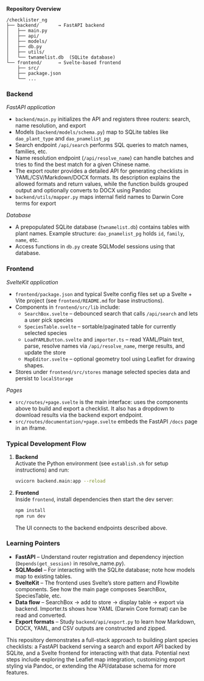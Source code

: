 **Repository Overview**

```
/checklister_ng
├── backend/       → FastAPI backend
│   ├── main.py
│   ├── api/
│   ├── models/
│   ├── db.py
│   ├── utils/
│   └── twnamelist.db  (SQLite database)
└── frontend/      → Svelte-based frontend
    ├── src/
    ├── package.json
    └── ...
```

### Backend

*FastAPI application*
- `backend/main.py` initializes the API and registers three routers: search, name resolution, and export
- Models (`backend/models/schema.py`) map to SQLite tables like `dao_plant_type` and `dao_pnamelist_pg`
- Search endpoint `/api/search` performs SQL queries to match names, families, etc.
- Name resolution endpoint (`/api/resolve_name`) can handle batches and tries to find the best match for a given Chinese name.
- The export router provides a detailed API for generating checklists in YAML/CSV/Markdown/DOCX formats. Its description explains the allowed formats and return values, while the function builds grouped output and optionally converts to DOCX using Pandoc
- `backend/utils/mapper.py` maps internal field names to Darwin Core terms for export

*Database*
- A prepopulated SQLite database (`twnamelist.db`) contains tables with plant names. Example structure: `dao_pnamelist_pg` holds `id`, `family`, `name`, etc.
- Access functions in `db.py` create SQLModel sessions using that database.

### Frontend

*SvelteKit application*
- `frontend/package.json` and typical Svelte config files set up a Svelte + Vite project (see `frontend/README.md` for base instructions).
- Components in `frontend/src/lib` include:
  - `SearchBox.svelte` – debounced search that calls `/api/search` and lets a user pick species
  - `SpeciesTable.svelte` – sortable/paginated table for currently selected species
  - `LoadYAMLButton.svelte` and `importer.ts` – read YAML/Plain text, parse, resolve names via `/api/resolve_name`, merge results, and update the store
  - `MapEditor.svelte` – optional geometry tool using Leaflet for drawing shapes.
- Stores under `frontend/src/stores` manage selected species data and persist to `localStorage`

*Pages*
- `src/routes/+page.svelte` is the main interface: uses the components above to build and export a checklist. It also has a dropdown to download results via the backend export endpoint.
- `src/routes/documentation/+page.svelte` embeds the FastAPI `/docs` page in an iframe.

### Typical Development Flow

1. **Backend**  
   Activate the Python environment (see `establish.sh` for setup instructions) and run:
   ```bash
   uvicorn backend.main:app --reload
   ```
2. **Frontend**  
   Inside `frontend`, install dependencies then start the dev server:
   ```bash
   npm install
   npm run dev
   ```
   The UI connects to the backend endpoints described above.

### Learning Pointers

- **FastAPI** – Understand router registration and dependency injection (`Depends(get_session)` in resolve_name.py).
- **SQLModel** – For interacting with the SQLite database; note how models map to existing tables.
- **SvelteKit** – The frontend uses Svelte’s store pattern and Flowbite components. See how the main page composes SearchBox, SpeciesTable, etc.
- **Data flow** – SearchBox → add to store → display table → export via backend. Importer.ts shows how YAML (Darwin Core format) can be read and converted.
- **Export formats** – Study `backend/api/export.py` to learn how Markdown, DOCX, YAML, and CSV outputs are constructed and zipped.

This repository demonstrates a full-stack approach to building plant species checklists: a FastAPI backend serving a search and export API backed by SQLite, and a Svelte frontend for interacting with that data. Potential next steps include exploring the Leaflet map integration, customizing export styling via Pandoc, or extending the API/database schema for more features.

